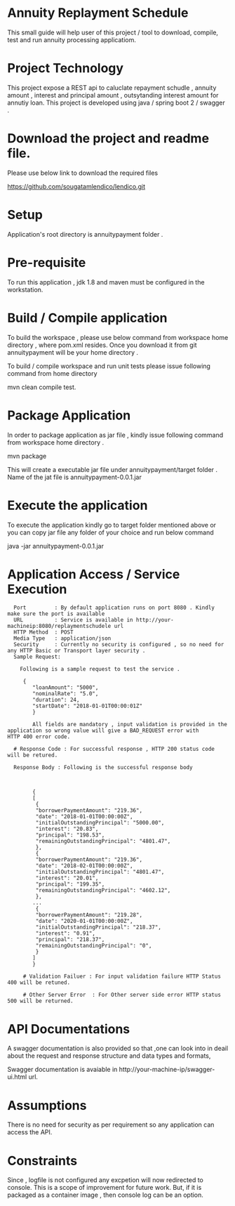  # Annuity Replayment Schedule

This small guide will help user of this project / tool to download, compile, test and run annuity processing applicatiom.

# Project Technology 
This project expose a REST api to caluclate repayment schudle , annuity amount , interest and principal amount , outsytanding interest amount for annutiy loan. This project is developed using java / spring boot 2 / swagger .

# Download the project and readme file.
Please use below link to download the required files 

https://github.com/sougatamlendico/lendico.git 

# Setup 

Application's root directory  is annuitypayment folder . 

# Pre-requisite 
To run this application , jdk 1.8 and maven must be configured in the workstation.

# Build / Compile application 

To build the workspace , please use below command from workspace home directory , where pom.xml resides.  Once you download it from git annuitypayment will be your home directory . 

To build / compile workspace and run unit tests please issue following command from home directory 

mvn clean compile test.

# Package Application 
In order to package application as jar file , kindly issue following command from workspace home directory .

mvn package 

This will create a executable jar file under annuitypayment/target folder . Name of the jat file is annuitypayment-0.0.1.jar

# Execute the application 

To execute the application kindly go to target folder mentioned above or you can copy jar file any folder of your choice and run below command

java -jar annuitypayment-0.0.1.jar

# Application Access / Service Execution

      Port         : By default application runs on port 8080 . Kindly make sure the port is available
      URL          : Service is available in http://your-machineip:8080/replaymentschudele url 
      HTTP Method  : POST
      Media Type   : application/json
      Security     : Currently no security is configured , so no need for any HTTP Basic or Transport layer security .  
      Sample Request: 

        Following is a sample request to test the service . 

         {
            "loanAmount": "5000",
            "nominalRate": "5.0",
            "duration": 24,
            "startDate": "2018-01-01T00:00:01Z"
            }

            All fields are mandatory , input validation is provided in the application so wrong value will give a BAD_REQUEST error with             HTTP 400 error code.
   
      # Response Code : For successful response , HTTP 200 status code will be retured.
      
      Response Body : Following is the successful response body 
     
     
     
            {
            [
             {
             "borrowerPaymentAmount": "219.36",
             "date": "2018-01-01T00:00:00Z",
             "initialOutstandingPrincipal": "5000.00",
             "interest": "20.83",
             "principal": "198.53",
             "remainingOutstandingPrincipal": "4801.47",
             },
             {
             "borrowerPaymentAmount": "219.36",
             "date": "2018-02-01T00:00:00Z",
             "initialOutstandingPrincipal": "4801.47",
             "interest": "20.01",
             "principal": "199.35",
             "remainingOutstandingPrincipal": "4602.12",
             },
            ...
             {
             "borrowerPaymentAmount": "219.28",
             "date": "2020-01-01T00:00:00Z",
             "initialOutstandingPrincipal": "218.37",
             "interest": "0.91",
             "principal": "218.37",
             "remainingOutstandingPrincipal": "0",
             }
            ]
            }
         
         # Validation Failuer : For input validation failure HTTP Status 400 will be retuned. 
            
         # Other Server Error  : For Other server side error HTTP status 500 will be returned.
 
 
  # API Documentations
  A swagger documentation is also provided so that ,one can look into in deail about the request and response structure and data types  and formats,

Swagger documentation is avaiable in http://your-machine-ip/swagger-ui.html url.
  

# Assumptions 
There is no need for security as per requirement so any application can access the API.

# Constraints 
Since , logfile is not configured any excpetion will now redirected to console. This is a scope of improvement for future work. But, if it is packaged as a container image , then console log can be an option.
